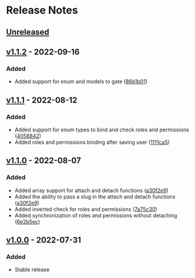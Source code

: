 # Release Notes

## [Unreleased](https://github.com/Kerigard/laravel-roles/compare/v1.1.2...master)

## [v1.1.2](https://github.com/Kerigard/laravel-roles/compare/v1.1.1...v1.1.2) - 2022-09-16

### Added

- Added support for enum and models to gate ([86b1b01](https://github.com/Kerigard/laravel-roles/commit/86b1b012745ad90e3632bb3ad792c745ba03da32))

## [v1.1.1](https://github.com/Kerigard/laravel-roles/compare/v1.1.0...v1.1.1) - 2022-08-12

### Added

- Added support for enum types to bind and check roles and permissions ([4058842](https://github.com/Kerigard/laravel-roles/commit/4058842c4345e01a913a1065eba30959518da5cc))
- Added roles and permissions binding after saving user ([1111ca5](https://github.com/Kerigard/laravel-roles/commit/1111ca503775b13b03c9eff7b686ebdea980d0ee))

## [v1.1.0](https://github.com/Kerigard/laravel-roles/compare/v1.0.0...v1.1.0) - 2022-08-07

### Added

- Added array support for attach and detach functions ([a30f2e9](https://github.com/Kerigard/laravel-roles/commit/a30f2e9ada0956131ed600de26cfe5e84cf8847b))
- Added the ability to pass a slug in the attach and detach functions ([a30f2e9](https://github.com/Kerigard/laravel-roles/commit/a30f2e9ada0956131ed600de26cfe5e84cf8847b))
- Added inverted check for roles and permissions ([7a75c30](https://github.com/Kerigard/laravel-roles/commit/7a75c30208905d90347e038a14c826c475a305d1))
- Added synchronization of roles and permissions without detaching ([6e2b5ec](https://github.com/Kerigard/laravel-roles/commit/6e2b5ec44bb392bcb89c1d11b90c96ecef9f4b34))

## [v1.0.0](https://github.com/Kerigard/laravel-roles/compare/c19fc61220140f3c0c205b2d3d4586f05810600c...v1.0.0) - 2022-07-31

### Added

- Stable release
